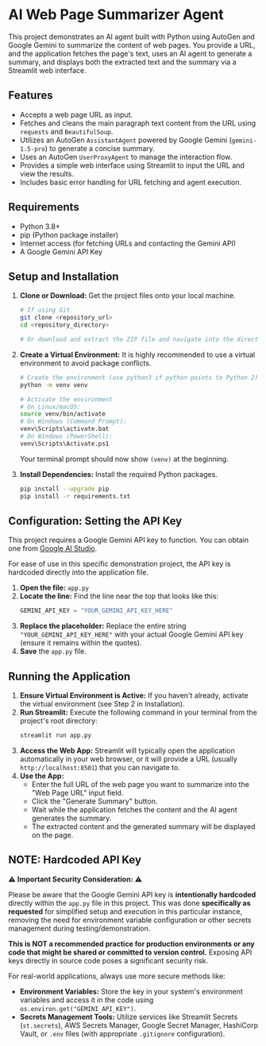 # AI Web Page Summarizer Agent

This project demonstrates an AI agent built with Python using AutoGen and Google Gemini to summarize the content of web pages. You provide a URL, and the application fetches the page's text, uses an AI agent to generate a summary, and displays both the extracted text and the summary via a Streamlit web interface.

## Features

*   Accepts a web page URL as input.
*   Fetches and cleans the main paragraph text content from the URL using `requests` and `BeautifulSoup`.
*   Utilizes an AutoGen `AssistantAgent` powered by Google Gemini (`gemini-1.5-pro`) to generate a concise summary.
*   Uses an AutoGen `UserProxyAgent` to manage the interaction flow.
*   Provides a simple web interface using Streamlit to input the URL and view the results.
*   Includes basic error handling for URL fetching and agent execution.

## Requirements

*   Python 3.8+
*   pip (Python package installer)
*   Internet access (for fetching URLs and contacting the Gemini API)
*   A Google Gemini API Key

## Setup and Installation

1.  **Clone or Download:** Get the project files onto your local machine.
    ```bash
    # If using Git
    git clone <repository_url>
    cd <repository_directory>

    # Or download and extract the ZIP file and navigate into the directory
    ```

2.  **Create a Virtual Environment:** It is highly recommended to use a virtual environment to avoid package conflicts.
    ```bash
    # Create the environment (use python3 if python points to Python 2)
    python -m venv venv

    # Activate the environment
    # On Linux/macOS:
    source venv/bin/activate
    # On Windows (Command Prompt):
    venv\Scripts\activate.bat
    # On Windows (PowerShell):
    venv\Scripts\Activate.ps1
    ```
    Your terminal prompt should now show `(venv)` at the beginning.

3.  **Install Dependencies:** Install the required Python packages.
    ```bash
    pip install --upgrade pip
    pip install -r requirements.txt
    ```

## Configuration: Setting the API Key

This project requires a Google Gemini API key to function. You can obtain one from [Google AI Studio](https://aistudio.google.com/app/apikey).

For ease of use in this specific demonstration project, the API key is hardcoded directly into the application file.

1.  **Open the file:** `app.py`
2.  **Locate the line:** Find the line near the top that looks like this:
    ```python
    GEMINI_API_KEY = "YOUR_GEMINI_API_KEY_HERE"
    ```
3.  **Replace the placeholder:** Replace the entire string `"YOUR_GEMINI_API_KEY_HERE"` with your actual Google Gemini API key (ensure it remains within the quotes).
4.  **Save** the `app.py` file.

## Running the Application

1.  **Ensure Virtual Environment is Active:** If you haven't already, activate the virtual environment (see Step 2 in Installation).
2.  **Run Streamlit:** Execute the following command in your terminal from the project's root directory:
    ```bash
    streamlit run app.py
    ```
3.  **Access the Web App:** Streamlit will typically open the application automatically in your web browser, or it will provide a URL (usually `http://localhost:8501`) that you can navigate to.
4.  **Use the App:**
    *   Enter the full URL of the web page you want to summarize into the "Web Page URL" input field.
    *   Click the "Generate Summary" button.
    *   Wait while the application fetches the content and the AI agent generates the summary.
    *   The extracted content and the generated summary will be displayed on the page.


## NOTE: Hardcoded API Key

⚠️ **Important Security Consideration:** ⚠️

Please be aware that the Google Gemini API key is **intentionally hardcoded** directly within the `app.py` file in this project. This was done **specifically as requested** for simplified setup and execution in this particular instance, removing the need for environment variable configuration or other secrets management during testing/demonstration.

**This is NOT a recommended practice for production environments or any code that might be shared or committed to version control.** Exposing API keys directly in source code poses a significant security risk.

For real-world applications, always use more secure methods like:

*   **Environment Variables:** Store the key in your system's environment variables and access it in the code using `os.environ.get("GEMINI_API_KEY")`.
*   **Secrets Management Tools:** Utilize services like Streamlit Secrets (`st.secrets`), AWS Secrets Manager, Google Secret Manager, HashiCorp Vault, or `.env` files (with appropriate `.gitignore` configuration).